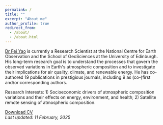 ```yaml
---
permalink: /
title: ""
excerpt: "About me"
author_profile: true
redirect_from: 
  - /about/
  - /about.html
---
```


[Dr Fei Yao](https://www.ed.ac.uk/geosciences/people/profile/?person=17187) is currently a Research Scientist at the National Centre for Earth Observation and the School of GeoSciences at the University of Edinburgh. His long-term research goal is to understand the processes that govern the observed variations in Earth's atmospheric composition and to investigate their implications for air quality, climate, and renewable energy. He has co-authored 19 publications in prestigious journals, including 9 as (co-)first and/or corresponding authors.

Research Interests: 1) Socioeconomic drivers of atmospheric composition variations and their effects on energy, environment, and health; 2) Satellite remote sensing of atmospheric composition.

[Download CV](https://feiyao-edinburgh.github.io/files/fyao_curriculum_vitae.pdf)<br/>
<i>Last updated: 11 February, 2025</i>
